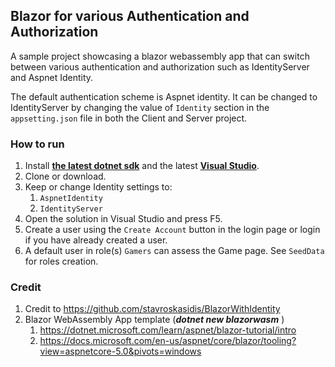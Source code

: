 ## Blazor for various Authentication and Authorization

A sample project showcasing a blazor webassembly app that can switch between various authentication and authorization such as IdentityServer and Aspnet Identity.

The default authentication scheme is Aspnet identity. It can be changed to IdentityServer by changing the value of `Identity` section in the `appsetting.json` file in both the Client and Server project.

### How to run
1. Install [**the latest dotnet sdk**](https://dotnet.microsoft.com/download) and the latest [**Visual Studio**](https://visualstudio.microsoft.com/vs/).
2. Clone or download.
3. Keep or change Identity settings to:
   1. `AspnetIdentity`
   2. `IdentityServer`
4. Open the solution in Visual Studio and press F5.
5. Create a user using the `Create Account` button in the login page or login if you have already created a user.
6. A default user in role(s) `Gamers` can assess the Game page. See `SeedData` for roles creation.

### Credit
1. Credit to  https://github.com/stavroskasidis/BlazorWithIdentity
2. Blazor WebAssembly App template (***dotnet new blazorwasm*** ) 
   1. https://dotnet.microsoft.com/learn/aspnet/blazor-tutorial/intro
   2. https://docs.microsoft.com/en-us/aspnet/core/blazor/tooling?view=aspnetcore-5.0&pivots=windows
